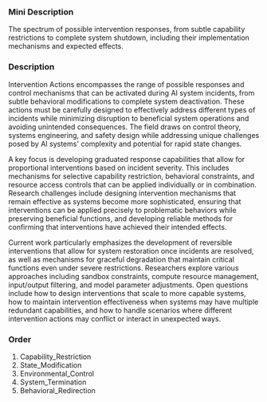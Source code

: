 ### Mini Description

The spectrum of possible intervention responses, from subtle capability restrictions to complete system shutdown, including their implementation mechanisms and expected effects.

### Description

Intervention Actions encompasses the range of possible responses and control mechanisms that can be activated during AI system incidents, from subtle behavioral modifications to complete system deactivation. These actions must be carefully designed to effectively address different types of incidents while minimizing disruption to beneficial system operations and avoiding unintended consequences. The field draws on control theory, systems engineering, and safety design while addressing unique challenges posed by AI systems' complexity and potential for rapid state changes.

A key focus is developing graduated response capabilities that allow for proportional interventions based on incident severity. This includes mechanisms for selective capability restriction, behavioral constraints, and resource access controls that can be applied individually or in combination. Research challenges include designing intervention mechanisms that remain effective as systems become more sophisticated, ensuring that interventions can be applied precisely to problematic behaviors while preserving beneficial functions, and developing reliable methods for confirming that interventions have achieved their intended effects.

Current work particularly emphasizes the development of reversible interventions that allow for system restoration once incidents are resolved, as well as mechanisms for graceful degradation that maintain critical functions even under severe restrictions. Researchers explore various approaches including sandbox constraints, compute resource management, input/output filtering, and model parameter adjustments. Open questions include how to design interventions that scale to more capable systems, how to maintain intervention effectiveness when systems may have multiple redundant capabilities, and how to handle scenarios where different intervention actions may conflict or interact in unexpected ways.

### Order

1. Capability_Restriction
2. State_Modification
3. Environmental_Control
4. System_Termination
5. Behavioral_Redirection
